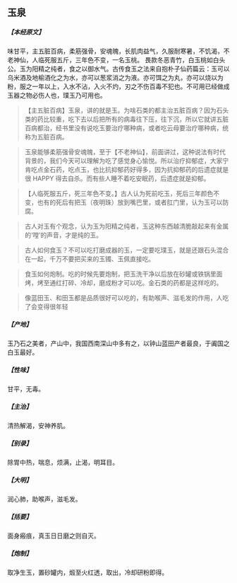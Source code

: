 ## 玉泉

##### 【本经原文】
味甘平，主五脏百病，柔筋强骨，安魂魄，长肌肉益气，久服耐寒暑，不饥渴，不老神仙，人临死服五斤，三年色不变，一名玉桃。
畏款冬恶青竹，白玉桃如白头公。玉为阳精之纯者，食之以御水气。古传食玉之法来自抱朴子仙药篇云：玉可以乌米酒及地榆酒化之为水，亦可以葱浆消之为液。亦可饵之为丸，亦可以烧以为粉，服之一年以上，入水不沾，入火不灼，刃之不伤百毒不犯也。不可用已经做成玉器之物必伤人也，璞玉乃可用也。

> 【主五脏百病】玉泉，讲的就是玉。为啥石类的都主治五脏百病？因为石头类的药比较重，吃下去以后把所有的病毒往下压，往下沉，所以它就讲五脏百病都治，经书里没有说吃玉要治疗哪种病，或者吃云母要治疗哪种病，统称为五脏百病。

> 玉泉能够柔筋强骨安魂魄，至于【不老神仙】，前面讲过，这种说法有时代背景的，我们今天可以理解为吃了感觉身心愉悦。所以治疗抑郁症，大家宁肯吃点金石药，吃点玉，也比抗抑郁药好得多，因为抗抑郁药的后遗症就是很 HAPPY 得去自杀。而有些人睡不着吃安眠药，后遗症就是抑郁。

> 【人临死服五斤，死三年色不变。】古人认为死前吃玉，死后三年颜色不变，也有的死后有把玉（夜明珠）放到嘴巴里，或者肛门里，认为玉可以防腐。

> 古人对玉有个观念，认为玉为阳精之纯者，玉这种东西越清脆敲起来有金属的‘嘡’的声音，才是纯的玉。

> 古人如何食玉？不可以吃打磨成器的玉，一定要吃璞玉，就是还跟石头混合在一起，千万不要把买来的玉镯、玉佩直接吃。

> 食玉如何炮制。吃的时候先要炮制，把玉洗干净以后放在砂罐或铁锅里面烤，烤至通红打碎、冷却，磨成粉才可以吃。金石类的药都是这样吃的。

> 像蓝田玉、和田玉都是品质很好可以吃的，有助喉声、滋毛发的作用，人吃了会变得很年轻

##### 【产地】
玉乃石之美者，产山中，我国西南深山中多有之，以钟山蓝田产者最良，于阗国之白玉最好。
##### 【性味】
甘平，无毒。
##### 【主治】
清热解渴，安神养肌。



##### 【别录】
除胃中热，喘息，烦满，止渴，明耳目。
##### 【大明】
润心肺，助喉声，滋毛发。
##### 【括要】
面身瘢痕，真玉日日磨之则自灭。
##### 【炮制】
取净生玉，置砂罐内，煅至火红透，取出，冷却研粉即得。